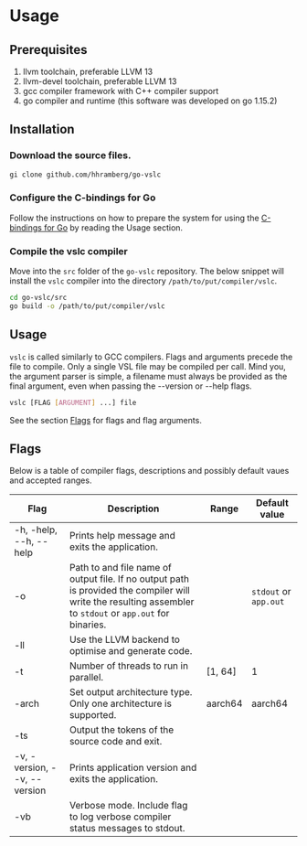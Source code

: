 # Usage

## Prerequisites

1. llvm toolchain, preferable LLVM 13
2. llvm-devel toolchain, preferable LLVM 13
3. gcc compiler framework with C++ compiler support
4. go compiler and runtime (this software was developed on go 1.15.2)

## Installation

### Download the source files.

```bash
gi clone github.com/hhramberg/go-vslc
```

### Configure the C-bindings for Go

Follow the instructions on how to prepare the system for using the [C-bindings for Go](https://github.com/tinygo-org/go-llvm) 
by reading the Usage section.

### Compile the vslc compiler

Move into the `src` folder of the `go-vslc` repository.
The below snippet will install the `vslc` compiler into the directory `/path/to/put/compiler/vslc`.

```bash
cd go-vslc/src
go build -o /path/to/put/compiler/vslc
```

## Usage

`vslc` is called similarly to GCC compilers. Flags and arguments precede the file to compile. Only a single VSL file
may be compiled per call. Mind you, the argument parser is simple, a filename must always be provided as the final 
argument, even when passing the --version or --help flags.

```bash
vslc [FLAG [ARGUMENT] ...] file
```

See the section [Flags](#flags) for flags and flag arguments. 

## Flags

Below is a table of compiler flags, descriptions and possibly default vaues and 
accepted ranges.

|Flag|Description|Range|Default value|
|---|---|---|---|
|-h, -help, --h, --help|Prints help message and exits the application.|||
|-o|Path to and file name of output file. If no output path is provided the compiler will write the resulting assembler to `stdout` or `app.out` for binaries.| |`stdout` or `app.out`|
|-ll|Use the LLVM backend to optimise and generate code.|||
|-t|Number of threads to run in parallel.|[1, 64]|1|
|-arch|Set output architecture type. Only one architecture is supported.|aarch64|aarch64|
|-ts|Output the tokens of the source code and exit.|||
|-v, -version, --v, --version|Prints application version and exits the application.|||
|-vb|Verbose mode. Include flag to log verbose compiler status messages to stdout.|||
